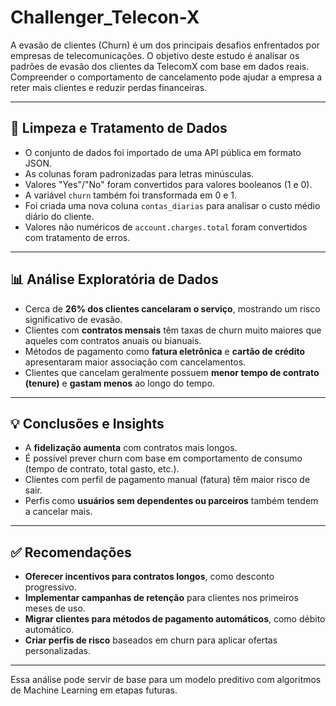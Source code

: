 # Challenger_Telecon-X

A evasão de clientes (Churn) é um dos principais desafios enfrentados por empresas de telecomunicações. O objetivo deste estudo é analisar os padrões de evasão dos clientes da TelecomX com base em dados reais. Compreender o comportamento de cancelamento pode ajudar a empresa a reter mais clientes e reduzir perdas financeiras.

---

## 🧼 Limpeza e Tratamento de Dados

- O conjunto de dados foi importado de uma API pública em formato JSON.
- As colunas foram padronizadas para letras minúsculas.
- Valores "Yes"/"No" foram convertidos para valores booleanos (1 e 0).
- A variável `churn` também foi transformada em 0 e 1.
- Foi criada uma nova coluna `contas_diarias` para analisar o custo médio diário do cliente.
- Valores não numéricos de `account.charges.total` foram convertidos com tratamento de erros.

---

## 📊 Análise Exploratória de Dados

- Cerca de **26% dos clientes cancelaram o serviço**, mostrando um risco significativo de evasão.
- Clientes com **contratos mensais** têm taxas de churn muito maiores que aqueles com contratos anuais ou bianuais.
- Métodos de pagamento como **fatura eletrônica** e **cartão de crédito** apresentaram maior associação com cancelamentos.
- Clientes que cancelam geralmente possuem **menor tempo de contrato (tenure)** e **gastam menos** ao longo do tempo.

---

## 💡 Conclusões e Insights

- A **fidelização aumenta** com contratos mais longos.
- É possível prever churn com base em comportamento de consumo (tempo de contrato, total gasto, etc.).
- Clientes com perfil de pagamento manual (fatura) têm maior risco de sair.
- Perfis como **usuários sem dependentes ou parceiros** também tendem a cancelar mais.

---

## ✅ Recomendações

- **Oferecer incentivos para contratos longos**, como desconto progressivo.
- **Implementar campanhas de retenção** para clientes nos primeiros meses de uso.
- **Migrar clientes para métodos de pagamento automáticos**, como débito automático.
- **Criar perfis de risco** baseados em churn para aplicar ofertas personalizadas.

---

Essa análise pode servir de base para um modelo preditivo com algoritmos de Machine Learning em etapas futuras.

